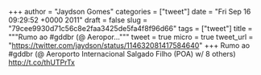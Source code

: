 
+++
author = "Jaydson Gomes"
categories = ["tweet"]
date = "Fri Sep 16 09:29:52 +0000 2011"
draft = false
slug = "79cee9930d71c56c8e2faa3425de5fa4f8f96d66"
tags = ["tweet"]
title = """Rumo ao #gddbr (@ Aeropor..."""
tweet = true
micro = true
tweet_url = "https://twitter.com/jaydson/status/114632081417584640"
+++
Rumo ao #gddbr (@ Aeroporto Internacional Salgado Filho (POA) w/ 8 others) http://t.co/thUTPrTx
